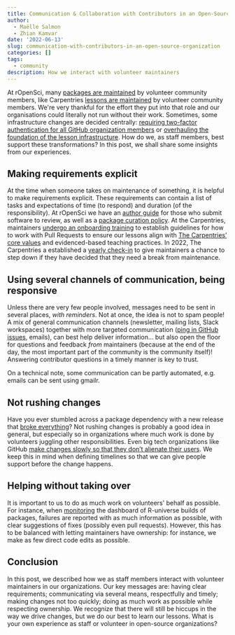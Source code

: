 ```yaml
---
title: Communication & Collaboration with Contributors in an Open-Source Organization
author:
  - Maëlle Salmon
  - Zhian Kamvar
date: '2022-06-13'
slug: communication-with-contributors-in-an-open-source-organization
categories: []
tags:
  - community
description: How we interact with volunteer maintainers
---
```


At rOpenSci, many [packages are maintained](/commcalls/2020-03-18/) by volunteer community members, like Carpentries [lessons are maintained](https://carpentries.org/maintainers/)  by volunteer community members.
We're very thankful for the effort they put into that role and our organisations could literally not run without their work.
Sometimes, some infrastructure changes are decided centrally: [requiring two-factor authentication for all GitHub organization members](/blog/2022/05/17/requiring-2fa-for-the-ropensci-github-organization/) or [overhauling the foundation of the lesson infrastructure](https://carpentries.org/blog/2022/05/workbench-beta/).
How do we, as staff members, best support these transformations?
In this post, we shall share some insights from our experiences.

## Making requirements explicit

At the time when someone takes on maintenance of something, it is helpful to make requirements explicit. 
These requirements can contain a list of tasks and expectations of time (to respond) and duration (of the responsibility).
At rOpenSci we have an [author guide](https://devguide.ropensci.org/authors-guide.html) for those who submit software to review, as well as a [package curation policy](https://devguide.ropensci.org/curationpolicy.html).
At the Carpentries, maintainers [undergo an onboarding training](https://carpentries.org/blog/2022/05/maintainer-application/) to establish guidelines for how to work with Pull Requests to ensure our lessons align with [The Carpentries’ core values](https://carpentries.org/values) and evidenced-based teaching practices. 
In 2022, The Carpentries a established a [yearly check-in](https://github.com/carpentries/maintainer-RFCs/issues/19) to give maintainers a chance to step down if they have decided that they need a break from maintenance. 

## Using several channels of communication, being responsive

Unless there are very few people involved, messages need to be sent in several places, _with reminders_.
Not at once, the idea is not to spam people! 
A mix of general communication channels (newsletter, mailing lists, Slack workspaces) together with more targeted communication ([ping in GitHub issues](https://github.com/datacarpentry/r-socialsci/issues/274#issuecomment-1126176378), emails), can best help deliver information... but also open the floor for questions and feedback _from_ maintainers (because at the end of the day, the most important part of the community is the community itself)!
Answering contributor questions in a timely manner is key to trust.

On a technical note, some communication can be partly automated, e.g. emails can be sent using gmailr.

## Not rushing changes

Have you ever stumbled across a package dependency with a new release that [broke everything](https://github.com/dwinter/mmod/issues/2)?
Not rushing changes is probably a good idea in general, but especially so in organizations where much work is done by volunteers juggling other responsibilities. 
Even big tech organizations like GitHub [make changes slowly so that they don’t alienate their users](https://github.blog/2022-05-04-software-security-starts-with-the-developer-securing-developer-accounts-with-2fa/). 
We keep this in mind when defining timelines so that we can give people support before the change happens.

## Helping without taking over

It is important to us to do as much work on volunteers' behalf as possible.
For instance, when [monitoring](/blog/2022/01/31/package-build-failures/) the dashboard of R-universe builds of packages, failures are reported with as much information as possible, with clear suggestions of fixes (possibly even pull requests).
However, this has to be balanced with letting maintainers have ownership: for instance, we make as few direct code edits as possible.

## Conclusion

In this post, we described how we as staff members interact with volunteer maintainers in our organizations.
Our key messages are: having clear requirements; communicating via several means, respectfully and timely; making changes not too quickly; doing as much work as possible while respecting ownership.
We recognize that there will still be hiccups in the way we drive changes, but we do our best to learn our lessons.
What is your own experience as staff or volunteer in open-source organizations?

